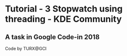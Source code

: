 # Tutorial - 3 Stopwatch using threading - KDE Community
## A task in Google Code-in 2018

Code by TURX@GCI
